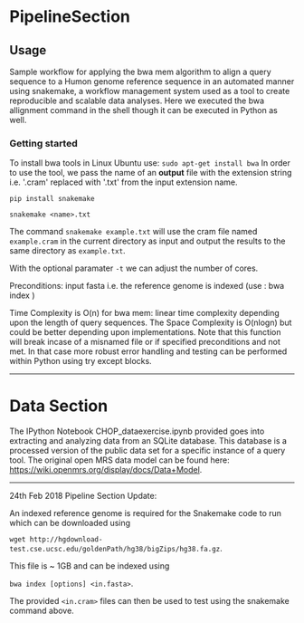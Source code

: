 # PipelineSection
## Usage

Sample workflow for applying the bwa mem algorithm to align a query sequence to a Humon genome reference sequence in an automated manner using snakemake, a workflow management system used as a tool to create reproducible and scalable data analyses. Here we executed the bwa allignment command in the shell though it can be executed in Python as well.

### Getting started 
To install bwa tools in Linux Ubuntu use:
`sudo apt-get install bwa`
In order to use the tool, we pass the name of an **output** file with the extension string i.e. '.cram' replaced with '.txt' from the input extension name.

```pip install snakemake``` 


```snakemake <name>.txt```

The command `snakemake example.txt` will use the cram file named `example.cram` in the current directory as input and output the results to the same directory as `example.txt`.

With the optional paramater `-t` we can adjust the number of cores.

Preconditions: input fasta i.e. the reference genome is indexed (use : bwa index <ref>)
  
Time Complexity is O(n) for bwa mem: linear time complexity depending upon the length of query sequences. The Space Complexity is O(nlogn) but could be better depending upon implementations. Note that this function will break incase of a misnamed file or  if specified preconditions and not met. In that case more robust error handling and testing can be performed within Python using try except blocks. 
  
***
# Data Section

The IPython Notebook CHOP_dataexercise.ipynb provided goes into extracting and analyzing data from an SQLite database. This database is a processed version of the public data set for a specific instance of a query tool. The original open MRS data model can be found here: https://wiki.openmrs.org/display/docs/Data+Model.

***
24th Feb 2018 Pipeline Section Update:

An indexed reference genome is required for the Snakemake code to run which can be downloaded using 

`wget http://hgdownload-test.cse.ucsc.edu/goldenPath/hg38/bigZips/hg38.fa.gz`.

This file is ~ 1GB and can be indexed using

`bwa index [options] <in.fasta>`.

The provided `<in.cram>` files can then be used to test using the snakemake command above.





